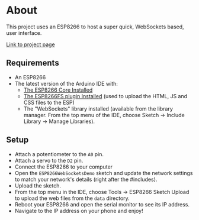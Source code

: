 # About
This project uses an ESP8266 to host a super quick, WebSockets based, user interface.

[Link to project page](https://www.benhegarty.com/project/ultra-reponsive-iot-web-interface)

## Requirements
- An ESP8266
- The latest version of the Arduino IDE with:
   - [The ESP8266 Core Installed](https://github.com/esp8266/Arduino)
   - [The ESP8266FS plugin Installed](https://github.com/esp8266/arduino-esp8266fs-plugin) (used to upload the HTML, JS and CSS files to the ESP)
    - The "WebSockets" library installed (available from the library manager. From the top menu of the IDE, choose Sketch -> Include Library -> Manage Libraries).

## Setup
- Attach a potentiometer to the `A0` pin.
- Attach a servo to the `D2` pin.
- Connect the ESP8266 to your computer
- Open the `ESP8266WebSocketsDemo` sketch and update the network settings to match your network's details (right after the #includes).
- Upload the sketch.
- From the top menu in the IDE, choose Tools -> ESP8266 Sketch Upload to upload the web files from the `data` directory.
- Reboot your ESP8266 and open the serial monitor to see its IP address.
- Navigate to the IP address on your phone and enjoy!